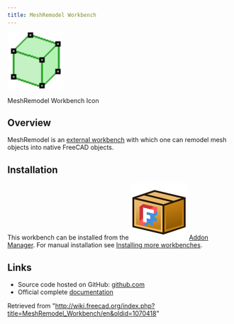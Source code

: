 ```yaml
---
title: MeshRemodel Workbench
---
```


![](/src/assets/images/MeshRemodel_workbench_icon.svg)

MeshRemodel Workbench Icon

## Overview

MeshRemodel is an [external workbench](/External_workbenches "External workbenches") with which one can remodel mesh objects into native FreeCAD objects.

## Installation

This workbench can be installed from the ![](/src/assets/images/Std_AddonMgr.svg) [Addon Manager](/Std_AddonMgr "Std AddonMgr"). For manual installation see [Installing more workbenches](/Installing_more_workbenches "Installing more workbenches").

## Links

- Source code hosted on GitHub: [github.com](https://github.com/mwganson/MeshRemodel)
- Official complete [documentation](https://github.com/mwganson/MeshRemodel/blob/master/README.md)

Retrieved from "<http://wiki.freecad.org/index.php?title=MeshRemodel_Workbench/en&oldid=1070418>"
